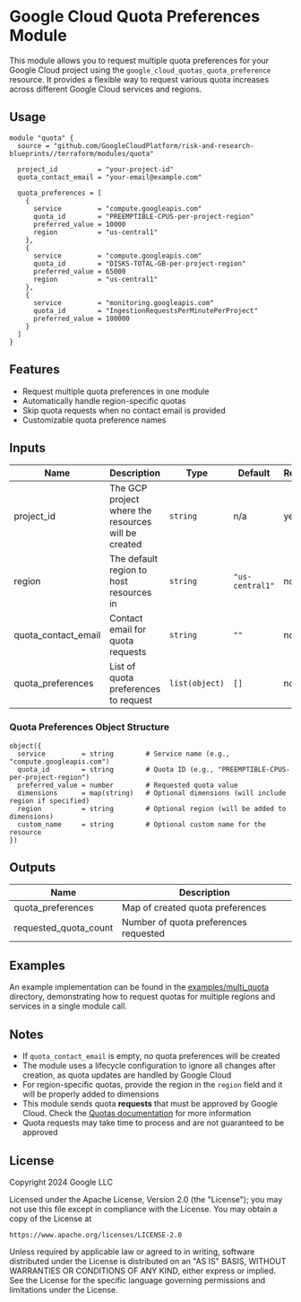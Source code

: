 # Google Cloud Quota Preferences Module

This module allows you to request multiple quota preferences for your Google Cloud project using the `google_cloud_quotas_quota_preference` resource. It provides a flexible way to request various quota increases across different Google Cloud services and regions.

## Usage

```hcl
module "quota" {
  source = "github.com/GoogleCloudPlatform/risk-and-research-blueprints//terraform/modules/quota"

  project_id          = "your-project-id"
  quota_contact_email = "your-email@example.com"
  
  quota_preferences = [
    {
      service         = "compute.googleapis.com"
      quota_id        = "PREEMPTIBLE-CPUS-per-project-region"
      preferred_value = 10000
      region          = "us-central1"
    },
    {
      service         = "compute.googleapis.com"
      quota_id        = "DISKS-TOTAL-GB-per-project-region"
      preferred_value = 65000
      region          = "us-central1"
    },
    {
      service         = "monitoring.googleapis.com"
      quota_id        = "IngestionRequestsPerMinutePerProject"
      preferred_value = 100000
    }
  ]
}
```

## Features

- Request multiple quota preferences in one module
- Automatically handle region-specific quotas
- Skip quota requests when no contact email is provided
- Customizable quota preference names

## Inputs

| Name | Description | Type | Default | Required |
|------|-------------|------|---------|----------|
| project_id | The GCP project where the resources will be created | `string` | n/a | yes |
| region | The default region to host resources in | `string` | `"us-central1"` | no |
| quota_contact_email | Contact email for quota requests | `string` | `""` | no |
| quota_preferences | List of quota preferences to request | `list(object)` | `[]` | no |

### Quota Preferences Object Structure

```hcl
object({
  service         = string        # Service name (e.g., "compute.googleapis.com")
  quota_id        = string        # Quota ID (e.g., "PREEMPTIBLE-CPUS-per-project-region")
  preferred_value = number        # Requested quota value
  dimensions      = map(string)   # Optional dimensions (will include region if specified)
  region          = string        # Optional region (will be added to dimensions)
  custom_name     = string        # Optional custom name for the resource
})
```

## Outputs

| Name | Description |
|------|-------------|
| quota_preferences | Map of created quota preferences |
| requested_quota_count | Number of quota preferences requested |

## Examples

An example implementation can be found in the [examples/multi_quota](examples/multi_quota/) directory, demonstrating how to request quotas for multiple regions and services in a single module call.

## Notes

- If `quota_contact_email` is empty, no quota preferences will be created
- The module uses a lifecycle configuration to ignore all changes after creation, as quota updates are handled by Google Cloud
- For region-specific quotas, provide the region in the `region` field and it will be properly added to dimensions
- This module sends quota **requests** that must be approved by Google Cloud. Check the [Quotas documentation](https://cloud.google.com/docs/quotas) for more information
- Quota requests may take time to process and are not guaranteed to be approved

## License

Copyright 2024 Google LLC

Licensed under the Apache License, Version 2.0 (the "License");
you may not use this file except in compliance with the License.
You may obtain a copy of the License at

    https://www.apache.org/licenses/LICENSE-2.0

Unless required by applicable law or agreed to in writing, software
distributed under the License is distributed on an "AS IS" BASIS,
WITHOUT WARRANTIES OR CONDITIONS OF ANY KIND, either express or implied.
See the License for the specific language governing permissions and
limitations under the License.